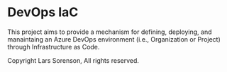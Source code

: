 # DevOps IaC
This project aims to provide a mechanism for defining, deploying, and manaintaing an Azure DevOps environment (i.e., Organization or Project) through Infrastructure as Code.

Copyright Lars Sorenson, All rights reserved.
